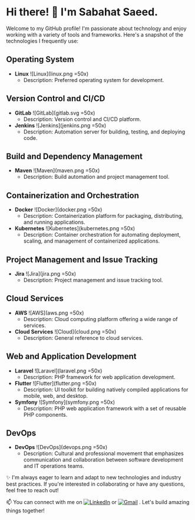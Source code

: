 # Hi there! 👋 I'm Sabahat Saeed. 

Welcome to my GitHub profile! I'm passionate about technology and enjoy working with a variety of tools and frameworks. Here's a snapshot of the technologies I frequently use:

## Operating System

- **Linux** ![Linux](linux.png =50x)
  - Description: Preferred operating system for development.

## Version Control and CI/CD

- **GitLab** ![GitLab](gitlab.svg =50x)
  - Description: Version control and CI/CD platform.
- **Jenkins** ![Jenkins](jenkins.png =50x)
  - Description: Automation server for building, testing, and deploying code.

## Build and Dependency Management

- **Maven** ![Maven](maven.png =50x)
  - Description: Build automation and project management tool.

## Containerization and Orchestration

- **Docker** ![Docker](docker.png =50x)
  - Description: Containerization platform for packaging, distributing, and running applications.
- **Kubernetes** ![Kubernetes](kubernetes.png =50x)
  - Description: Container orchestration for automating deployment, scaling, and management of containerized applications.

## Project Management and Issue Tracking

- **Jira** ![Jira](jira.png =50x)
  - Description: Project management and issue tracking tool.

## Cloud Services

- **AWS** ![AWS](aws.png =50x)
  - Description: Cloud computing platform offering a wide range of services.
- **Cloud Services** ![Cloud](cloud.png =50x)
  - Description: General reference to cloud services.

## Web and Application Development

- **Laravel** ![Laravel](laravel.png =50x)
  - Description: PHP framework for web application development.
- **Flutter** ![Flutter](flutter.png =50x)
  - Description: UI toolkit for building natively compiled applications for mobile, web, and desktop.
- **Symfony** ![Symfony](symfony.png =50x)
  - Description: PHP web application framework with a set of reusable PHP components.

## DevOps

- **DevOps** ![DevOps](devops.png =50x)
  - Description: Cultural and professional movement that emphasizes communication and collaboration between software development and IT operations teams.

✨ I'm always eager to learn and adapt to new technologies and industry best practices. If you're interested in collaborating or have any questions, feel free to reach out!

📫 You can connect with me on [![LinkedIn](https://img.shields.io/badge/LinkedIn-Profile-blue?style=flat-square&logo=linkedin)](https://www.linkedin.com/in/sabahat-saeed) or [![Gmail](https://img.shields.io/badge/Gmail-Email-red?style=flat-square&logo=gmail)](mailto:sabahatsaeed31@gmail.com)
 . Let's build amazing things together!
